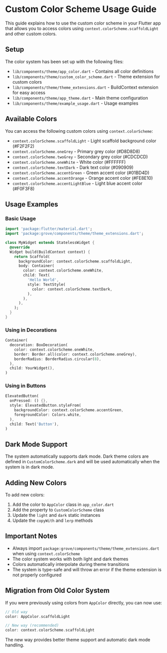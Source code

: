 # Custom Color Scheme Usage Guide

This guide explains how to use the custom color scheme in your Flutter app that allows you to access colors using `context.colorScheme.scaffoldLight` and other custom colors.

## Setup

The color system has been set up with the following files:

- `lib/components/theme/app_color.dart` - Contains all color definitions
- `lib/components/theme/custom_color_scheme.dart` - Theme extension for custom colors
- `lib/components/theme/theme_extensions.dart` - BuildContext extension for easy access
- `lib/components/theme/app_theme.dart` - Main theme configuration
- `lib/components/theme/example_usage.dart` - Usage examples

## Available Colors

You can access the following custom colors using `context.colorScheme`:

- `context.colorScheme.scaffoldLight` - Light scaffold background color (#F2F2F2)
- `context.colorScheme.oneGrey` - Primary grey color (#D8D8D8)
- `context.colorScheme.twoGrey` - Secondary grey color (#CDCDCD)
- `context.colorScheme.oneWhite` - White color (#FFFFFF)
- `context.colorScheme.textDark` - Dark text color (#090909)
- `context.colorScheme.accentGreen` - Green accent color (#01BD4D)
- `context.colorScheme.accentOrange` - Orange accent color (#FE8E10)
- `context.colorScheme.accentLightBlue` - Light blue accent color (#F0F3F8)

## Usage Examples

### Basic Usage

```dart
import 'package:flutter/material.dart';
import 'package:grove/components/theme/theme_extensions.dart';

class MyWidget extends StatelessWidget {
  @override
  Widget build(BuildContext context) {
    return Scaffold(
      backgroundColor: context.colorScheme.scaffoldLight,
      body: Container(
        color: context.colorScheme.oneWhite,
        child: Text(
          'Hello World',
          style: TextStyle(
            color: context.colorScheme.textDark,
          ),
        ),
      ),
    );
  }
}
```

### Using in Decorations

```dart
Container(
  decoration: BoxDecoration(
    color: context.colorScheme.oneWhite,
    border: Border.all(color: context.colorScheme.oneGrey),
    borderRadius: BorderRadius.circular(8),
  ),
  child: YourWidget(),
)
```

### Using in Buttons

```dart
ElevatedButton(
  onPressed: () {},
  style: ElevatedButton.styleFrom(
    backgroundColor: context.colorScheme.accentGreen,
    foregroundColor: Colors.white,
  ),
  child: Text('Button'),
)
```

## Dark Mode Support

The system automatically supports dark mode. Dark theme colors are defined in `CustomColorScheme.dark` and will be used automatically when the system is in dark mode.

## Adding New Colors

To add new colors:

1. Add the color to `AppColor` class in `app_color.dart`
2. Add the property to `CustomColorScheme` class
3. Update the `light` and `dark` static instances
4. Update the `copyWith` and `lerp` methods

## Important Notes

- Always import `package:grove/components/theme/theme_extensions.dart` when using `context.colorScheme`
- The color system works with both light and dark themes
- Colors automatically interpolate during theme transitions
- The system is type-safe and will throw an error if the theme extension is not properly configured

## Migration from Old Color System

If you were previously using colors from `AppColor` directly, you can now use:

```dart
// Old way
color: AppColor.scaffoldLight

// New way (recommended)
color: context.colorScheme.scaffoldLight
```

The new way provides better theme support and automatic dark mode handling.
